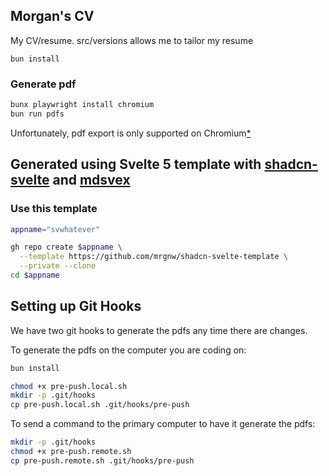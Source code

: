 ## Morgan's CV

My CV/resume. src/versions allows me to tailor my resume

`bun install`

### Generate pdf

```sh
bunx playwright install chromium
bun run pdfs
```



Unfortunately, pdf export is only supported on Chromium[*](https://playwright.dev/docs/api/class-page#page-pdf)

## Generated using Svelte 5 template with [shadcn-svelte](http://shadcn-svelte.com) and [mdsvex](http://mdsvex.pngwn.io)

### Use this template

```sh
appname="svwhatever"
```

```sh
gh repo create $appname \
  --template https://github.com/mrgnw/shadcn-svelte-template \
  --private --clone
cd $appname
```

## Setting up Git Hooks

We have two git hooks to generate the pdfs any time there are changes.

To generate the pdfs on the computer you are coding on:

```sh
bun install
```

```sh
chmod +x pre-push.local.sh
mkdir -p .git/hooks
cp pre-push.local.sh .git/hooks/pre-push
```

To send a command to the primary computer to have it generate the pdfs:

```sh
mkdir -p .git/hooks
chmod +x pre-push.remote.sh
cp pre-push.remote.sh .git/hooks/pre-push
```
